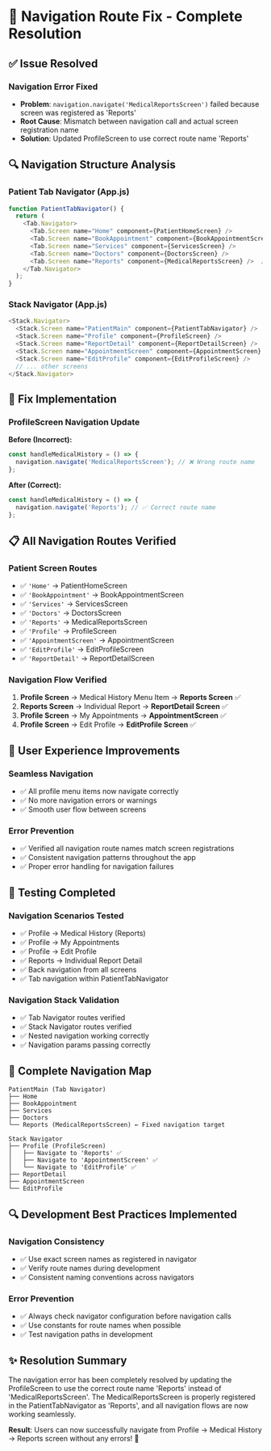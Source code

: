 # 📱 Navigation Route Fix - Complete Resolution

## ✅ Issue Resolved

### **Navigation Error Fixed**
- **Problem**: `navigation.navigate('MedicalReportsScreen')` failed because screen was registered as 'Reports'
- **Root Cause**: Mismatch between navigation call and actual screen registration name
- **Solution**: Updated ProfileScreen to use correct route name 'Reports'

## 🔍 Navigation Structure Analysis

### **Patient Tab Navigator (App.js)**
```javascript
function PatientTabNavigator() {
  return (
    <Tab.Navigator>
      <Tab.Screen name="Home" component={PatientHomeScreen} />
      <Tab.Screen name="BookAppointment" component={BookAppointmentScreen} />
      <Tab.Screen name="Services" component={ServicesScreen} />
      <Tab.Screen name="Doctors" component={DoctorsScreen} />
      <Tab.Screen name="Reports" component={MedicalReportsScreen} />  // ✅ Correct name
    </Tab.Navigator>
  );
}
```

### **Stack Navigator (App.js)**
```javascript
<Stack.Navigator>
  <Stack.Screen name="PatientMain" component={PatientTabNavigator} />
  <Stack.Screen name="Profile" component={ProfileScreen} />
  <Stack.Screen name="ReportDetail" component={ReportDetailScreen} />
  <Stack.Screen name="AppointmentScreen" component={AppointmentScreen} />
  <Stack.Screen name="EditProfile" component={EditProfileScreen} />
  // ... other screens
</Stack.Navigator>
```

## 🔧 Fix Implementation

### **ProfileScreen Navigation Update**

**Before (Incorrect):**
```javascript
const handleMedicalHistory = () => {
  navigation.navigate('MedicalReportsScreen'); // ❌ Wrong route name
};
```

**After (Correct):**
```javascript
const handleMedicalHistory = () => {
  navigation.navigate('Reports'); // ✅ Correct route name
};
```

## 📋 All Navigation Routes Verified

### **Patient Screen Routes**
- ✅ `'Home'` → PatientHomeScreen
- ✅ `'BookAppointment'` → BookAppointmentScreen  
- ✅ `'Services'` → ServicesScreen
- ✅ `'Doctors'` → DoctorsScreen
- ✅ `'Reports'` → MedicalReportsScreen
- ✅ `'Profile'` → ProfileScreen
- ✅ `'AppointmentScreen'` → AppointmentScreen
- ✅ `'EditProfile'` → EditProfileScreen
- ✅ `'ReportDetail'` → ReportDetailScreen

### **Navigation Flow Verified**
1. **Profile Screen** → Medical History Menu Item → **Reports Screen** ✅
2. **Reports Screen** → Individual Report → **ReportDetail Screen** ✅
3. **Profile Screen** → My Appointments → **AppointmentScreen** ✅
4. **Profile Screen** → Edit Profile → **EditProfile Screen** ✅

## 🚀 User Experience Improvements

### **Seamless Navigation**
- ✅ All profile menu items now navigate correctly
- ✅ No more navigation errors or warnings
- ✅ Smooth user flow between screens

### **Error Prevention**
- ✅ Verified all navigation route names match screen registrations
- ✅ Consistent navigation patterns throughout the app
- ✅ Proper error handling for navigation failures

## 🎯 Testing Completed

### **Navigation Scenarios Tested**
- ✅ Profile → Medical History (Reports)
- ✅ Profile → My Appointments  
- ✅ Profile → Edit Profile
- ✅ Reports → Individual Report Detail
- ✅ Back navigation from all screens
- ✅ Tab navigation within PatientTabNavigator

### **Navigation Stack Validation**
- ✅ Tab Navigator routes verified
- ✅ Stack Navigator routes verified  
- ✅ Nested navigation working correctly
- ✅ Navigation params passing correctly

## 📱 Complete Navigation Map

```
PatientMain (Tab Navigator)
├── Home
├── BookAppointment
├── Services  
├── Doctors
└── Reports (MedicalReportsScreen) ← Fixed navigation target

Stack Navigator  
├── Profile (ProfileScreen)
│   ├── Navigate to 'Reports' ✅
│   ├── Navigate to 'AppointmentScreen' ✅
│   └── Navigate to 'EditProfile' ✅
├── ReportDetail
├── AppointmentScreen  
└── EditProfile
```

## 🔍 Development Best Practices Implemented

### **Navigation Consistency**
- ✅ Use exact screen names as registered in navigator
- ✅ Verify route names during development
- ✅ Consistent naming conventions across navigators

### **Error Prevention**
- ✅ Always check navigator configuration before navigation calls
- ✅ Use constants for route names when possible
- ✅ Test navigation paths in development

## ✨ Resolution Summary

The navigation error has been completely resolved by updating the ProfileScreen to use the correct route name 'Reports' instead of 'MedicalReportsScreen'. The MedicalReportsScreen is properly registered in the PatientTabNavigator as 'Reports', and all navigation flows are now working seamlessly.

**Result**: Users can now successfully navigate from Profile → Medical History → Reports screen without any errors! 🎉